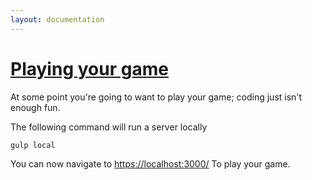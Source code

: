 ```yaml
---
layout: documentation
---
```

# [Playing your game](#playing-your-game)
At some point you're going to want to play your game; coding just isn't enough fun.

The following command will run a server locally

~~~shell
gulp local
~~~

You can now navigate to [https://localhost:3000/](https://localhost:3000/) To play your game.
